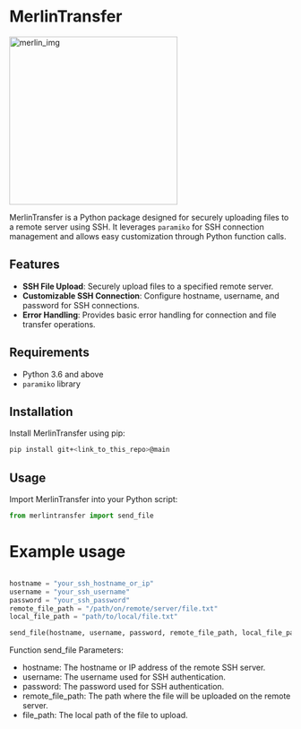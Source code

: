 # MerlinTransfer

<img src="https://images-wixmp-ed30a86b8c4ca887773594c2.wixmp.com/f/f1c0947c-73d5-409d-ae9d-f9c9c07abae8/d8wk9fg-736edf92-c4f3-4c4b-91ba-2bab75d3396b.png/v1/fill/w_1024,h_1243/merlin_clipart_by_disneyfreak19_d8wk9fg-fullview.png?token=eyJ0eXAiOiJKV1QiLCJhbGciOiJIUzI1NiJ9.eyJzdWIiOiJ1cm46YXBwOjdlMGQxODg5ODIyNjQzNzNhNWYwZDQxNWVhMGQyNmUwIiwiaXNzIjoidXJuOmFwcDo3ZTBkMTg4OTgyMjY0MzczYTVmMGQ0MTVlYTBkMjZlMCIsIm9iaiI6W1t7ImhlaWdodCI6Ijw9MTI0MyIsInBhdGgiOiJcL2ZcL2YxYzA5NDdjLTczZDUtNDA5ZC1hZTlkLWY5YzljMDdhYmFlOFwvZDh3azlmZy03MzZlZGY5Mi1jNGYzLTRjNGItOTFiYS0yYmFiNzVkMzM5NmIucG5nIiwid2lkdGgiOiI8PTEwMjQifV1dLCJhdWQiOlsidXJuOnNlcnZpY2U6aW1hZ2Uub3BlcmF0aW9ucyJdfQ.QqpyYBgsh2ZShDD4gl5nysxZZskUDN2-oRiTqV3_txw" alt="merlin_img" width="300" height="300">



MerlinTransfer is a Python package designed for securely uploading files to a remote server using SSH. It leverages `paramiko` for SSH connection management and allows easy customization through Python function calls.

## Features

- **SSH File Upload**: Securely upload files to a specified remote server.
- **Customizable SSH Connection**: Configure hostname, username, and password for SSH connections.
- **Error Handling**: Provides basic error handling for connection and file transfer operations.

## Requirements

- Python 3.6 and above
- `paramiko` library

## Installation

Install MerlinTransfer using pip:

```sh
pip install git+<link_to_this_repo>@main
```

## Usage
Import MerlinTransfer into your Python script:

```python
from merlintransfer import send_file
```

# Example usage
```python

hostname = "your_ssh_hostname_or_ip"
username = "your_ssh_username"
password = "your_ssh_password"
remote_file_path = "/path/on/remote/server/file.txt"
local_file_path = "path/to/local/file.txt"

send_file(hostname, username, password, remote_file_path, local_file_path)

```

Function send_file Parameters:

* hostname: The hostname or IP address of the remote SSH server.
* username: The username used for SSH authentication.
* password: The password used for SSH authentication.
* remote_file_path: The path where the file will be uploaded on the remote server.
* file_path: The local path of the file to upload.

